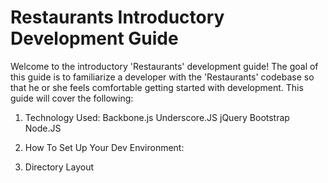 Restaurants Introductory Development Guide
===========

Welcome to the introductory 'Restaurants' development guide! The goal of this guide is to familiarize a developer with the 'Restaurants' codebase so that he or she feels comfortable getting started with development. This guide will cover the following:

1) Technology Used:
Backbone.js
Underscore.JS
jQuery
Bootstrap
Node.JS

2) How To Set Up Your Dev Environment:

3) Directory Layout


